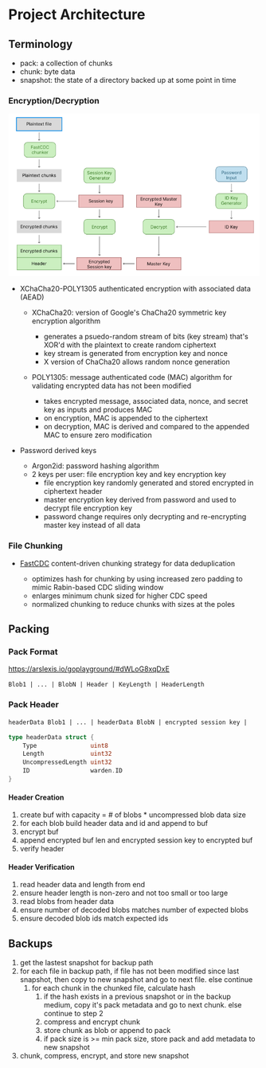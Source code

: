 # Project Architecture

## Terminology

- pack: a collection of chunks
- chunk: byte data
- snapshot: the state of a directory backed up at some point in time

### Encryption/Decryption

![Crypto Workflow](./img/crypto-workflow.png)

- XChaCha20-POLY1305 authenticated encryption with associated data (AEAD)

  - XChaCha20: version of Google's ChaCha20 symmetric key encryption algorithm

    - generates a psuedo-random stream of bits (key stream) that's XOR'd with the plaintext to create random ciphertext
    - key stream is generated from encryption key and nonce
    - X version of ChaCha20 allows random nonce generation

  - POLY1305: message authenticated code (MAC) algorithm for validating encrypted data has not been modified

    - takes encrypted message, associated data, nonce, and secret key as inputs and produces MAC
    - on encryption, MAC is appended to the ciphertext
    - on decryption, MAC is derived and compared to the appended MAC to ensure zero modification

- Password derived keys
  - Argon2id: password hashing algorithm
  - 2 keys per user: file encryption key and key encryption key
    - file encryption key randomly generated and stored encrypted in ciphertext header
    - master encryption key derived from password and used to decrypt file encryption key
    - password change requires only decrypting and re-encrypting master key instead of all data

### File Chunking

- [FastCDC](https://www.usenix.org/system/files/conference/atc16/atc16-paper-xia.pdf) content-driven chunking strategy for data deduplication

  - optimizes hash for chunking by using increased zero padding to mimic Rabin-based CDC sliding window
  - enlarges minimum chunk sized for higher CDC speed
  - normalized chunking to reduce chunks with sizes at the poles

## Packing

### Pack Format

https://arslexis.io/goplayground/#dWLoG8xqDxE

```
Blob1 | ... | BlobN | Header | KeyLength | HeaderLength
```

### Pack Header

```
headerData Blob1 | ... | headerData BlobN | encrypted session key |
```

```go
type headerData struct {
	Type               uint8
	Length             uint32
	UncompressedLength uint32
	ID                 warden.ID
}
```

#### Header Creation

1. create buf with capacity = # of blobs \* uncompressed blob data size
2. for each blob build header data and id and append to buf
3. encrypt buf
4. append encrypted buf len and encrypted session key to encrypted buf
5. verify header

#### Header Verification

1. read header data and length from end
2. ensure header length is non-zero and not too small or too large
3. read blobs from header data
4. ensure number of decoded blobs matches number of expected blobs
5. ensure decoded blob ids match expected ids

## Backups

1. get the lastest snapshot for backup path
2. for each file in backup path, if file has not been modified since last snapshot, then copy to new snapshot and go to next file. else continue
   1. for each chunk in the chunked file, calculate hash
      1. if the hash exists in a previous snapshot or in the backup medium, copy it's pack metadata and go to next chunk. else continue to step 2
      2. compress and encrypt chunk
      3. store chunk as blob or append to pack
      4. if pack size is >= min pack size, store pack and add metadata to new snapshot
3. chunk, compress, encrypt, and store new snapshot
